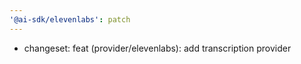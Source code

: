 ```yaml
---
'@ai-sdk/elevenlabs': patch
---
```


- changeset: feat (provider/elevenlabs): add transcription provider
